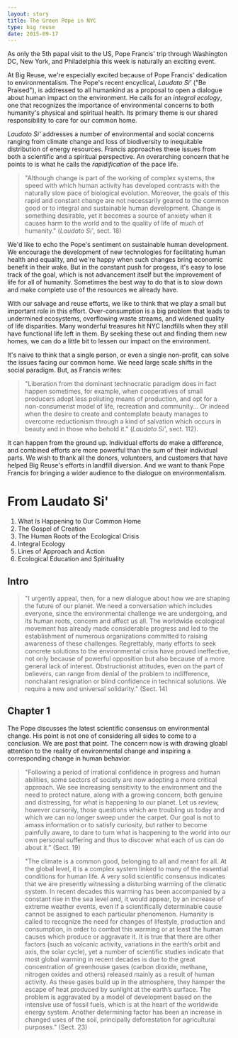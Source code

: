 ```yaml
---
layout: story
title: The Green Pope in NYC
type: big reuse
date: 2015-09-17
---
```


As only the 5th papal visit to the US, Pope Francis' trip through Washington DC, New York, and Philadelphia this week is naturally an exciting event. 

At Big Reuse, we're especially excited because of Pope Francis' dedication to environmentalism. The Pope's recent encyclical, *Laudato Si'* ("Be Praised"), is addressed to all humankind as a proposal to open a dialogue about human impact on the environment. He calls for an *integral ecology*, one that recognizes the importance of environmental concerns to both humanity's physical and spiritual health. Its primary theme is our shared responsibility to care for our common home.

*Laudato Si'* addresses a number of environmental and social concerns ranging from climate change and loss of biodiversity to inequitable distribution of energy resources. Francis approaches these issues from both a scientific and a spiritual perspective. An overarching concern that he points to is what he calls the *rapidification* of the pace life. 

> "Although change is part of the working of complex systems, the speed with which human activity has developed contrasts with the naturally slow pace of biological evolution. Moreover, the goals of this rapid and constant change are not necessarily geared to the common good or to integral and sustainable human development. Change is something desirable, yet it becomes a source of anxiety when it causes harm to the world and to the quality of life of much of humanity." (*Laudato Si'*, sect. 18)

We'd like to echo the Pope's sentiment on sustainable human development. We encourage the development of new technologies for facilitating human health and equality, and we're happy when such changes bring economic benefit in their wake. But in the constant push for progess, it's easy to lose track of the goal, which is not advancement itself but the improvement of life for all of humanity. Sometimes the best way to do that is to slow down and make complete use of the resources we already have.

With our salvage and reuse efforts, we like to think that we play a small but important role in this effort. Over-consumption is a big problem that leads to undermined ecosystems, overflowing waste streams, and widened quality of life disparities. Many wonderful treasures hit NYC landfills when they still have functional life left in them. By seeking these out and finding them new homes, we can do a little bit to lessen our impact on the environment.

It's naive to think that a single person, or even a single non-profit, can solve the issues facing our common home. We need large scale shifts in the social paradigm. But, as Francis writes:
  
> "Liberation from the dominant technocratic paradigm does in fact happen sometimes, for example, when cooperatives of small producers adopt less polluting means of production, and opt for a non-consumerist model of life, recreation and community... Or indeed when the desire to create and contemplate beauty manages to overcome reductionism through a kind of salvation which occurs in beauty and in those who behold it." (*Laudato Si'*, sect. 112). 

It can happen from the ground up. Individual efforts do make a difference, and combined efforts are more powerful than the sum of their individual parts. We wish to thank all the donors, volunteers, and customers that have helped Big Reuse's efforts in landfill diversion. And we want to thank Pope Francis for bringing a wider audience to the dialogue on environmentalism.


# From Laudato Si'

1. What Is Happening to Our Common Home
2. The Gospel of Creation
3. The Human Roots of the Ecological Crisis
4. Integral Ecology
5. Lines of Approach and Action
6. Ecological Education and Spirituality 

## Intro

> "I urgently appeal, then, for a new dialogue about how we are shaping the future of our planet. We need a conversation which includes everyone, since the environmental challenge we are undergoing, and its human roots, concern and affect us all. The worldwide ecological movement has already made considerable progress and led to the establishment of numerous organizations committed to raising awareness of these challenges. Regrettably, many efforts to seek concrete solutions to the environmental crisis have proved ineffective, not only because of powerful opposition but also because of a more general lack of interest. Obstructionist attitudes, even on the part of believers, can range from denial of the problem to indifference, nonchalant resignation or blind confidence in technical solutions. We require a new and universal solidarity." (Sect. 14)

## Chapter 1

The Pope discusses the latest scientific consensus on environmental change. His point is not one of considering all sides to come to a conclusion. We are past that point. The concern now is with drawing gloabl attention to the reality of environmental change and inspiring a corresponding change in human behavior.

> "Following a period of irrational confidence in progress and human abilities, some sectors of society are now adopting a more critical approach. We see increasing sensitivity to the environment and the need to protect nature, along with a growing concern, both genuine and distressing, for what is happening to our planet. Let us review, however cursorily, those questions which are troubling us today and which we can no longer sweep under the carpet. Our goal is not to amass information or to satisfy curiosity, but rather to become painfully aware, to dare to turn what is happening to the world into our own personal suffering and thus to discover what each of us can do about it." (Sect. 19)

> "The climate is a common good, belonging to all and meant for all. At the global level, it is a complex system linked to many of the essential conditions for human life. A very solid scientific consensus indicates that we are presently witnessing a disturbing warming of the climatic system. In recent decades this warming has been accompanied by a constant rise in the sea level and, it would appear, by an increase of extreme weather events, even if a scientifically determinable cause cannot be assigned to each particular phenomenon. Humanity is called to recognize the need for changes of lifestyle, production and consumption, in order to combat this warming or at least the human causes which produce or aggravate it. It is true that there are other factors (such as volcanic activity, variations in the earth’s orbit and axis, the solar cycle), yet a number of scientific studies indicate that most global warming in recent decades is due to the great concentration of greenhouse gases (carbon dioxide, methane, nitrogen oxides and others) released mainly as a result of human activity. As these gases build up in the atmosphere, they hamper the escape of heat produced by sunlight at the earth’s surface. The problem is aggravated by a model of development based on the intensive use of fossil fuels, which is at the heart of the worldwide energy system. Another determining factor has been an increase in changed uses of the soil, principally deforestation for agricultural purposes." (Sect. 23)


